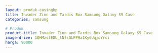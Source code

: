 ```yaml
---
layout: produk-casinghp
title: Invader Zinn and Tardis Box Samsung Galaxy S9 Case
categories: samsung

# Produk
product-title: Invader Zinn and Tardis Box Samsung Galaxy S9 Case
image-drive: 1QHMzstEDU_tNfsGLPP9a1Ky6UqjoYrci
harga: 90000
---
```


